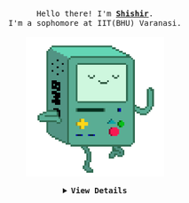 <p align="center">
  <br>
  <samp>
    Hello there! I'm <b><a rel="nofollow noopener noreferrer" target="_blank" href="https://tanx.dev">Shishir</a></b>.
    <br>I'm a sophomore at IIT(BHU) Varanasi.<br>
    <br/>
    <img src="Paz.gif" width="250"/>
</samp>
<!-- ![](./XOsa.gif) -->
</p>

<details align="center">

<summary> <b> <samp> View Details </samp></b></summary>

<br/>

<div align="center">
  
[![Shishir's GitHub stats-Dark](https://github-readme-stats.vercel.app/api?username=shishir-11&show_icons=true&bg_color=00000000&theme=algolia#gh-dark-mode-only)](https://github.com/shishir-11/github-readme-stats#gh-dark-mode-only)

[![Shishir's GitHub stats-Light](https://github-readme-stats.vercel.app/api?username=shishir-11&show_icons=true&bg_color=00000000&theme=default#gh-light-mode-only)](https://github.com/shishir-11/github-readme-stats#gh-light-mode-only)

<samp>
  
<p align="center">
  <a rel="nofollow noopener noreferrer" target="_blank" href="https://www.instagram.com/shishir-11">
  <img src="instagram-svgrepo-com(1).png" width="30" alt="Instagram"></a>
  &nbsp;
  &nbsp;
  <a rel="nofollow noopener noreferrer" target="_blank" href="https://www.linkedin.com/in/shishir-kushwaha-450437258/">
  <img src="linkedin-svgrepo-com.png" width="30" alt="LinkedIn"></a>
</p> 

</samp>

</div>


</details>
